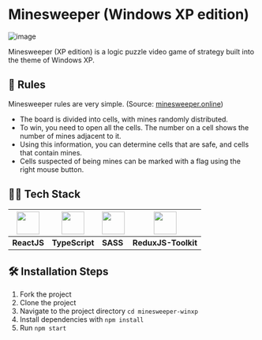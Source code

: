 # Minesweeper (Windows XP edition)
![image](https://user-images.githubusercontent.com/77449219/187055818-8cc0698f-587d-40a7-933b-0065772d204e.png)

Minesweeper (XP edition) is a logic puzzle video game of strategy built into the theme of Windows XP.

## 📜 Rules
Minesweeper rules are very simple. (Source: [minesweeper.online](https://minesweeper.online/))
- The board is divided into cells, with mines randomly distributed. 
- To win, you need to open all the cells. The number on a cell shows the number of mines adjacent to it.
- Using this information, you can determine cells that are safe, and cells that contain mines.
- Cells suspected of being mines can be marked with a flag using the right mouse button.

## 🧑‍💻 Tech Stack
| <img src="https://cdn.jsdelivr.net/gh/devicons/devicon/icons/react/react-original.svg" width=46/>  | <img src="https://cdn.jsdelivr.net/gh/devicons/devicon/icons/typescript/typescript-original.svg" width=46 /> | <img src="https://cdn.jsdelivr.net/gh/devicons/devicon/icons/sass/sass-original.svg" width=46/> | <img src="https://cdn.jsdelivr.net/gh/devicons/devicon/icons/redux/redux-original.svg" width=46/> |
|---|---|---|---|
|<b>ReactJS</b>|<b>TypeScript</b>|<b>SASS</b>|<b>ReduxJS-Toolkit</b>|


## 🛠️ Installation Steps

1. Fork the project
2. Clone the project
3. Navigate to the project directory `cd minesweeper-winxp`
4. Install dependencies with `npm install`
5. Run `npm start`
